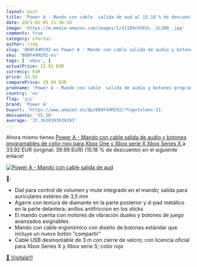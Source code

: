 ```yaml
---
layout: post
title: 'Power A - Mando con cable  salida de aud al 15.18 % de descuento'
date: 2021-02-05 21:36:18
image: 'https://m.media-amazon.com/images/I/41189cUtKhL._SL200_.jpg'
comments: true
category: ofertas
author: ring
slug: 'B08F44M292-es Power A - Mando con cable salida de audio y botones...'
sku: 'B08F44M292-es'
tags: [ 'xbox', ]
actualPrice: 33.92 EUR
currency: EUR
price: 33.92
comparePrice: 39.99 EUR
prodname: 'Power A - Mando con cable  salida de audio y botones programables  de color rojo para Xbox One y Xbox serie X  Xbox Series X '
country: 'es'
flag: '🇪🇸'
brand: 'Power A'
buyurl: 'https://www.amazon.es/dp/B08F44M292/?tag=tolees-21'
descuento: '15.18'
average: '37.3639393939393'
---
```


Ahora mismo tienes [Power A - Mando con cable  salida de audio y botones programables  de color rojo para Xbox One y Xbox serie X  Xbox Series X ](https://www.amazon.es/dp/B08F44M292/?tag=tolees-21) a 33.92 EUR (original: 39.99 EUR) (15.18 %  de descuento) en el siguiente enlace!

[![Power A - Mando con cable  salida de aud](https://m.media-amazon.com/images/I/41189cUtKhL._SL200_.jpg)](https://www.amazon.es/dp/B08F44M292/?tag=tolees-21)

🔎:

- Dial para control de volumen y mute integrado en el mando; salida para auriculares estéreo de 3,5 mm
- Agarre con textura de diamante en la parte posterior y d-pad metálico en la parte delantera; anillos antifriccion en los sticks
- El mando cuenta con motores de vibración duales y botones de juego avanzados asignables
- Mando con cable ergonómico con diseño de botones estándar que incluye un nuevo botón "compartir"
- Cable USB desmontable de 3 m con cierre de velcro; con licencia oficial para Xbox Series X y Xbox serie S; color rojo

[🛒 Visítala!!!](https://www.amazon.es/dp/B08F44M292/?tag=tolees-21)
